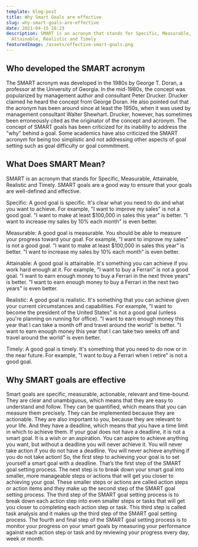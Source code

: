 ```yaml
---
template: blog-post
title: Why Smart Goals are effective
slug: why-smart-goals-are-effective
date: 2021-04-15 16:23
description: SMART is an acronym that stands for Specific, Measurable,
  Attainable, Realistic and Timely
featuredImage: /assets/effective-smart-goals.png
---
```

## Who developed the SMART acronym

The SMART acronym was developed in the 1980s by George T. Doran, a professor at the University of Georgia. In the mid-1980s, the concept was popularized by management author and consultant Peter Drucker. Drucker claimed he heard the concept from George Doran. He also pointed out that the acronym has been around since at least the 1950s, when it was used by management consultant Walter Shewhart. Drucker, however, has sometimes been erroneously cited as the originator of the concept and acronym. The concept of SMART goals has been criticized for its inability to address the "why" behind a goal. Some academics have also criticized the SMART acronym for being too simplistic and not addressing other aspects of goal setting such as goal difficulty or goal commitment.

## What Does SMART Mean?

SMART is an acronym that stands for Specific, Measurable, Attainable, Realistic and Timely. SMART goals are a good way to ensure that your goals are well-defined and effective.

Specific: A good goal is specific. It's clear what you need to do and what you want to achieve. For example, "I want to improve my sales" is not a good goal. "I want to make at least $100,000 in sales this year" is better. "I want to increase my sales by 10% each month" is even better.

Measurable: A good goal is measurable. You should be able to measure your progress toward your goal. For example, "I want to improve my sales" is not a good goal. "I want to make at least $100,000 in sales this year" is better. "I want to increase my sales by 10% each month" is even better.

Attainable: A good goal is attainable. It's something you can achieve if you work hard enough at it. For example, "I want to buy a Ferrari" is not a good goal. "I want to earn enough money to buy a Ferrari in the next three years" is better. "I want to earn enough money to buy a Ferrari in the next two years" is even better.

Realistic: A good goal is realistic. It's something that you can achieve given your current circumstances and capabilities. For example, "I want to become the president of the United States" is not a good goal (unless you're planning on running for office). "I want to earn enough money this year that I can take a month off and travel around the world" is better. "I want to earn enough money this year that I can take two weeks off and travel around the world" is even better.

Timely: A good goal is timely. It's something that you need to do now or in the near future. For example, "I want to buy a Ferrari when I retire" is not a good goal.

## Why SMART goals are effective

Smart goals are specific, measurable, actionable, relevant and time-bound. They are clear and unambiguous, which means that they are easy to understand and follow. They can be quantified, which means that you can measure them precisely. They can be implemented because they are actionable. They are also important to you, because they are relevant to your life. And they have a deadline, which means that you have a time limit in which to achieve them. If your goal does not have a deadline, it is not a smart goal. It is a wish or an aspiration. You can aspire to achieve anything you want, but without a deadline you will never achieve it. You will never take action if you do not have a deadline. You will never achieve anything if you do not take action! So, the first step to achieving your goal is to set yourself a smart goal with a deadline. That’s the first step of the SMART goal setting process. The next step is to break down your smart goal into smaller, more manageable steps or actions that will get you closer to achieving your goal. These smaller steps or actions are called action steps or action items and they make up the second step of the SMART goal setting process. The third step of the SMART goal setting process is to break down each action step into even smaller steps or tasks that will get you closer to completing each action step or task. This third step is called task analysis and it makes up the third step of the SMART goal setting process. The fourth and final step of the SMART goal setting process is to monitor your progress on your smart goals by measuring your performance against each action step or task and by reviewing your progress every day, week or month.